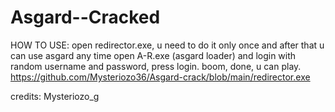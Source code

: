 # Asgard--Cracked
HOW TO USE:  open redirector.exe, u need to do it only once and after that u can use asgard any time open A-R.exe (asgard loader) and login with random username and password, press login. boom, done, u can play.                            
https://github.com/Mysteriozo36/Asgard-crack/blob/main/redirector.exe




credits: Mysteriozo_g
